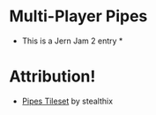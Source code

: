 # Multi-Player Pipes
* This is a Jern Jam 2 entry *

# Attribution!
* [Pipes Tileset](https://stealthix.itch.io/pipes-tileset) by stealthix 